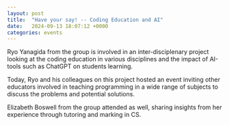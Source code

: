 ```yaml
---
layout: post
title:  "Have your say! -- Coding Education and AI"
date:   2024-09-13 18:07:12 +0000
categories: events
---
```


Ryo Yanagida from the group is involved in an inter-disciplenary project 
looking at the coding education in various disciplines and the impact of AI-tools
such as ChatGPT on students learning. 

Today, Ryo and his colleagues on this project hosted an event inviting other educators 
involved in teaching programming in a wide range of subjects to discuss the problems 
and potential solutions.

Elizabeth Boswell from the group attended as well, sharing insights from her experience 
through tutoring and marking in CS.  